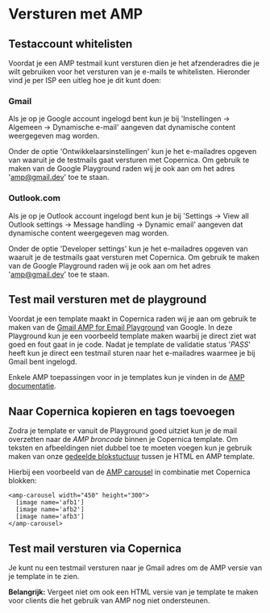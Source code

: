 # Versturen met AMP

## Testaccount whitelisten
Voordat je een AMP testmail kunt versturen dien je het afzenderadres die je wilt gebruiken voor het versturen van je e-mails te whitelisten. Hieronder vind je per ISP een uitleg hoe je dit kunt doen:

### Gmail
Als je op je Google account ingelogd bent kun je bij 'Instellingen -> Algemeen -> Dynamische e-mail' aangeven dat dynamische content weergegeven mag worden. 

Onder de optie 'Ontwikkelaarsinstellingen' kun je het e-mailadres opgeven van waaruit je de testmails gaat versturen met Copernica. Om gebruik te maken van de Google Playground raden wij je ook aan om het adres 'amp@gmail.dev' toe te staan.

### Outlook.com
Als je op je Outlook account ingelogd bent kun je bij 'Settings -> View all Outlook settings -> Message handling -> Dynamic email' aangeven dat dynamische content weergegeven mag worden. 

Onder de optie 'Developer settings' kun je het e-mailadres opgeven van waaruit je de testmails gaat versturen met Copernica. Om gebruik te maken van de Google Playground raden wij je ook aan om het adres 'amp@gmail.dev' toe te staan.

## Test mail versturen met de playground
Voordat je een template maakt in Copernica raden wij je aan om gebruik te maken van de [Gmail AMP for Email Playground](https://amp.gmail.dev/playground/) van Google. In deze Playground kun je een voorbeeld template maken waarbij je direct ziet wat goed en fout gaat in je code. Nadat je template de validatie status '*PASS*' heeft kun je direct een testmail sturen naar het e-mailadres waarmee je bij Gmail bent ingelogd.

Enkele AMP toepassingen voor in je templates kun je vinden in de [AMP documentatie](https://amp.dev/documentation/components/amp-carousel/?format=email).

## Naar Copernica kopieren en tags toevoegen
Zodra je template er vanuit de Playground goed uitziet kun je de mail overzetten naar de *AMP broncode* binnen je Copernica template. Om teksten en afbeeldingen niet dubbel toe te moeten voegen kun je gebruik maken van onze [gedeelde blokstuctuur](./amp-mailing#gedeelde-blok-structuur) tussen je HTML en AMP template.

Hierbij een voorbeeld van de [AMP carousel](https://amp.dev/documentation/components/amp-carousel/?format=email) in combinatie met Copernica blokken:

```
<amp-carousel width="450" height="300">
  [image name='afb1']
  [image name='afb2']
  [image name='afb3']
</amp-carousel>
```

## Test mail versturen via Copernica
Je kunt nu een testmail versturen naar je Gmail adres om de AMP versie van je template in te zien. 

**Belangrijk:** Vergeet niet om ook een HTML versie van je template te maken voor clients die het gebruik van AMP nog niet ondersteunen.
